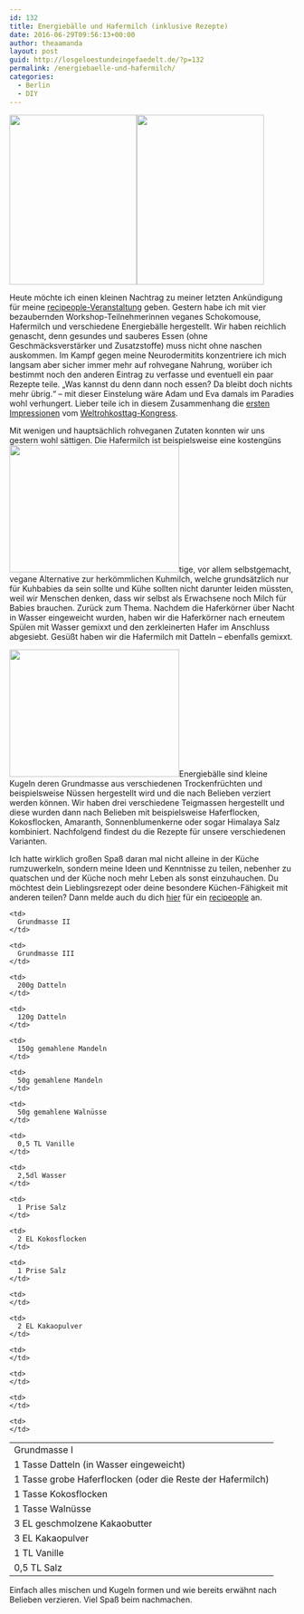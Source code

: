 ```yaml
---
id: 132
title: Energiebälle und Hafermilch (inklusive Rezepte)
date: 2016-06-29T09:56:13+00:00
author: theaamanda
layout: post
guid: http://losgeloestundeingefaedelt.de/?p=132
permalink: /energiebaelle-und-hafermilch/
categories:
  - Berlin
  - DIY
---
```

<p style="text-align: left;">
  <img class="size-medium wp-image-134 alignleft" src="http://theaamanda.github.io/wp-content/uploads/2016/06/IMG_20160626_104329-225x300.jpg" alt="" width="225" height="300" srcset="http://theaamanda.github.io/wp-content/uploads/2016/06/IMG_20160626_104329-225x300.jpg 225w, http://theaamanda.github.io/wp-content/uploads/2016/06/IMG_20160626_104329-768x1024.jpg 768w" sizes="(max-width: 225px) 100vw, 225px" /><img class="size-medium wp-image-133 alignleft" src="http://theaamanda.github.io/wp-content/uploads/2016/06/IMG_20160626_105333-225x300.jpg" alt="" width="225" height="300" srcset="http://theaamanda.github.io/wp-content/uploads/2016/06/IMG_20160626_105333-225x300.jpg 225w, http://theaamanda.github.io/wp-content/uploads/2016/06/IMG_20160626_105333-768x1024.jpg 768w" sizes="(max-width: 225px) 100vw, 225px" />
</p>

<p style="text-align: left;">
  Heute möchte ich einen kleinen Nachtrag zu meiner letzten Ankündigung für meine <a href="http://losgeloestundeingefaedelt.de/suesses-leben-recipeople/">recipeople-Veranstaltung</a> geben. Gestern habe ich mit vier bezaubernden Workshop-Teilnehmerinnen veganes Schokomouse, Hafermilch und verschiedene Energiebälle hergestellt. Wir haben reichlich genascht, denn gesundes und sauberes Essen (ohne Geschmäcksverstärker und Zusatzstoffe) muss nicht ohne naschen auskommen. Im Kampf gegen meine Neurodermitits konzentriere ich mich langsam aber sicher immer mehr auf rohvegane Nahrung, worüber ich bestimmt noch den anderen Eintrag zu verfasse und eventuell ein paar Rezepte teile. &#8222;Was kannst du denn dann noch essen? Da bleibt doch nichts mehr übrig.&#8220; &#8211; mit dieser Einstelung wäre Adam und Eva damals im Paradies wohl verhungert. Lieber teile ich in diesem Zusammenhang die <a href="https://www.facebook.com/flo.berlinger/videos/10153765029767106/">ersten Impressionen</a> vom <a href="http://www.weltrohkosttag-kongress.com">Weltrohkosttag-Kongress</a>.
</p>

<p style="text-align: left;">
  Mit wenigen und hauptsächlich rohveganen Zutaten konnten wir uns gestern wohl sättigen. Die Hafermilch ist beispielsweise eine kostengüns<img class="size-medium wp-image-137 alignleft" src="http://theaamanda.github.io/wp-content/uploads/2016/06/IMG_20160626_122305-300x225.jpg" alt="" width="300" height="225" srcset="http://theaamanda.github.io/wp-content/uploads/2016/06/IMG_20160626_122305-300x225.jpg 300w, http://theaamanda.github.io/wp-content/uploads/2016/06/IMG_20160626_122305-768x576.jpg 768w, http://theaamanda.github.io/wp-content/uploads/2016/06/IMG_20160626_122305-1024x768.jpg 1024w" sizes="(max-width: 300px) 100vw, 300px" />tige, vor allem selbstgemacht, vegane Alternative zur herkömmlichen Kuhmilch, welche grundsätzlich nur für Kuhbabies da sein sollte und Kühe sollten nicht darunter leiden müssten, weil wir Menschen denken, dass wir selbst als Erwachsene noch Milch für Babies brauchen. Zurück zum Thema. Nachdem die Haferkörner über Nacht in Wasser eingeweicht wurden, haben wir die Haferkörner nach erneutem Spülen mit Wasser gemixxt und den zerkleinerten Hafer im Anschluss abgesiebt. Gesüßt haben wir die Hafermilch mit Datteln &#8211; ebenfalls gemixxt.
</p>

<p style="text-align: left;">
  <img class="size-medium wp-image-140 alignright" src="http://theaamanda.github.io/wp-content/uploads/2016/06/IMG_20160626_125541-300x225.jpg" alt="" width="300" height="225" srcset="http://theaamanda.github.io/wp-content/uploads/2016/06/IMG_20160626_125541-300x225.jpg 300w, http://theaamanda.github.io/wp-content/uploads/2016/06/IMG_20160626_125541-768x576.jpg 768w, http://theaamanda.github.io/wp-content/uploads/2016/06/IMG_20160626_125541-1024x768.jpg 1024w" sizes="(max-width: 300px) 100vw, 300px" />Energiebälle sind kleine Kugeln deren Grundmasse aus verschiedenen Trockenfrüchten und beispielsweise Nüssen hergestellt wird und die nach Belieben verziert werden können. Wir haben drei verschiedene Teigmassen hergestellt und diese wurden dann nach Belieben mit beispielsweise Haferflocken, Kokosflocken, Amaranth, Sonnenblumenkerne oder sogar Himalaya Salz kombiniert. Nachfolgend findest du die Rezepte für unsere verschiedenen Varianten.
</p>

<p style="text-align: left;">
  Ich hatte wirklich großen Spaß daran mal nicht alleine in der Küche rumzuwerkeln, sondern meine Ideen und Kenntnisse zu teilen, nebenher zu quatschen und der Küche noch mehr Leben als sonst einzuhauchen. Du möchtest dein Lieblingsrezept oder deine besondere Küchen-Fähigkeit mit anderen teilen? Dann melde auch du dich <a href="https://docs.google.com/forms/d/1rkgfN-q-uttqhCpFFxvVNEZUDAbYFnwMVbbK2LtQwa4/viewform?c=0&w=1">hier</a> für ein <a href="http://slowfoodyouth.de/recipeople/">recipeople</a> an.
</p>

<table>
  <tr>
    <td>
      Grundmasse I
    </td>
    
    <td>
      Grundmasse II
    </td>
    
    <td>
      Grundmasse III
    </td>
  </tr>
  
  <tr>
    <td>
      1 Tasse Datteln (in Wasser eingeweicht)
    </td>
    
    <td>
      200g Datteln
    </td>
    
    <td>
      120g Datteln
    </td>
  </tr>
  
  <tr>
    <td>
      1 Tasse grobe Haferflocken (oder die Reste der Hafermilch)
    </td>
    
    <td>
      150g gemahlene Mandeln
    </td>
    
    <td>
      50g gemahlene Mandeln
    </td>
  </tr>
  
  <tr>
    <td>
      1 Tasse Kokosflocken
    </td>
    
    <td>
      50g gemahlene Walnüsse
    </td>
    
    <td>
      0,5 TL Vanille
    </td>
  </tr>
  
  <tr>
    <td>
      1 Tasse Walnüsse
    </td>
    
    <td>
      2,5dl Wasser
    </td>
    
    <td>
      1 Prise Salz
    </td>
  </tr>
  
  <tr>
    <td>
      3 EL geschmolzene Kakaobutter
    </td>
    
    <td>
      2 EL Kokosflocken
    </td>
    
    <td>
      1 Prise Salz
    </td>
  </tr>
  
  <tr>
    <td>
      3 EL Kakaopulver
    </td>
    
    <td>
    </td>
    
    <td>
      2 EL Kakaopulver
    </td>
  </tr>
  
  <tr>
    <td>
      1 TL Vanille
    </td>
    
    <td>
    </td>
    
    <td>
    </td>
  </tr>
  
  <tr>
    <td>
      0,5 TL Salz
    </td>
    
    <td>
    </td>
    
    <td>
    </td>
  </tr>
</table>

<p style="text-align: left;">
  Einfach alles mischen und Kugeln formen und wie bereits erwähnt nach Belieben verzieren. Viel Spaß beim nachmachen.
</p>